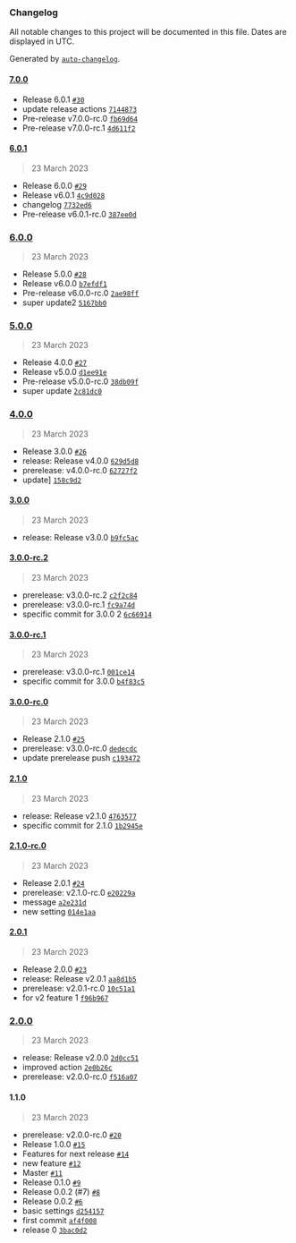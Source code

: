 ### Changelog

All notable changes to this project will be documented in this file. Dates are displayed in UTC.

Generated by [`auto-changelog`](https://github.com/CookPete/auto-changelog).

#### [7.0.0](https://github.com/nicolascavallin/htestapp/compare/6.0.1...7.0.0)

- Release 6.0.1 [`#30`](https://github.com/nicolascavallin/htestapp/pull/30)
- update release actions [`7144873`](https://github.com/nicolascavallin/htestapp/commit/71448737a3e098b32e7de1fa663f8039e441bd88)
- Pre-release v7.0.0-rc.0 [`fb69d64`](https://github.com/nicolascavallin/htestapp/commit/fb69d646708fe697d1f4b27600fe948f725e7996)
- Pre-release v7.0.0-rc.1 [`4d611f2`](https://github.com/nicolascavallin/htestapp/commit/4d611f27350e8a920e86800a8128526ee09d962e)

#### [6.0.1](https://github.com/nicolascavallin/htestapp/compare/6.0.0...6.0.1)

> 23 March 2023

- Release 6.0.0 [`#29`](https://github.com/nicolascavallin/htestapp/pull/29)
- Release v6.0.1 [`4c9d028`](https://github.com/nicolascavallin/htestapp/commit/4c9d0284477a3a3528431d3fd494932da3a6f371)
- changelog [`7732ed6`](https://github.com/nicolascavallin/htestapp/commit/7732ed636931aed9e0c08008c0a3b2e5fecad0c1)
- Pre-release v6.0.1-rc.0 [`387ee0d`](https://github.com/nicolascavallin/htestapp/commit/387ee0d2fcaf7ccca5ab9dddac4eef64bf42faa5)

### [6.0.0](https://github.com/nicolascavallin/htestapp/compare/5.0.0...6.0.0)

> 23 March 2023

- Release 5.0.0 [`#28`](https://github.com/nicolascavallin/htestapp/pull/28)
- Release v6.0.0 [`b7efdf1`](https://github.com/nicolascavallin/htestapp/commit/b7efdf1501ed47a4fc7c16347aa3183270a1c345)
- Pre-release v6.0.0-rc.0 [`2ae98ff`](https://github.com/nicolascavallin/htestapp/commit/2ae98fff6e07c1164c2fabd0713d02be285337dc)
- super update2 [`5167bb0`](https://github.com/nicolascavallin/htestapp/commit/5167bb0bce8f6730660832f5ebe9ab959abcb2c5)

### [5.0.0](https://github.com/nicolascavallin/htestapp/compare/4.0.0...5.0.0)

> 23 March 2023

- Release 4.0.0 [`#27`](https://github.com/nicolascavallin/htestapp/pull/27)
- Release v5.0.0 [`d1ee91e`](https://github.com/nicolascavallin/htestapp/commit/d1ee91edfd6f2166aa0362496b6919f0bdec084b)
- Pre-release v5.0.0-rc.0 [`38db09f`](https://github.com/nicolascavallin/htestapp/commit/38db09f4ab87b46bc4003a8a965b72c880fb3d9c)
- super update [`2c81dc0`](https://github.com/nicolascavallin/htestapp/commit/2c81dc0cce8a7d96a80183ec5b5f6f35606d25b1)

### [4.0.0](https://github.com/nicolascavallin/htestapp/compare/3.0.0...4.0.0)

> 23 March 2023

- Release 3.0.0 [`#26`](https://github.com/nicolascavallin/htestapp/pull/26)
- release: Release v4.0.0 [`629d5d8`](https://github.com/nicolascavallin/htestapp/commit/629d5d8a252c2546f6faef0b4fdbad4569fcb932)
- prerelease: v4.0.0-rc.0 [`62727f2`](https://github.com/nicolascavallin/htestapp/commit/62727f281f152382124ca9e8dccbef2581559f9a)
- update] [`158c9d2`](https://github.com/nicolascavallin/htestapp/commit/158c9d21f27e9bae5333c0e5d5f6fce6ab8b14f5)

#### [3.0.0](https://github.com/nicolascavallin/htestapp/compare/3.0.0-rc.2...3.0.0)

> 23 March 2023

- release: Release v3.0.0 [`b9fc5ac`](https://github.com/nicolascavallin/htestapp/commit/b9fc5ac838f714612bb0a90351786448c0ff85ad)

#### [3.0.0-rc.2](https://github.com/nicolascavallin/htestapp/compare/3.0.0-rc.1...3.0.0-rc.2)

> 23 March 2023

- prerelease: v3.0.0-rc.2 [`c2f2c84`](https://github.com/nicolascavallin/htestapp/commit/c2f2c84f0e1b2501c874a6bb993532b247fade2c)
- prerelease: v3.0.0-rc.1 [`fc9a74d`](https://github.com/nicolascavallin/htestapp/commit/fc9a74df6694e37380b91e04f162dccd97ac043b)
- specific commit for 3.0.0 2 [`6c66914`](https://github.com/nicolascavallin/htestapp/commit/6c66914917741c9e6aa0f4f3da74166042819cd6)

#### [3.0.0-rc.1](https://github.com/nicolascavallin/htestapp/compare/3.0.0-rc.0...3.0.0-rc.1)

> 23 March 2023

- prerelease: v3.0.0-rc.1 [`001ce14`](https://github.com/nicolascavallin/htestapp/commit/001ce1420c7748ef5e75d4bcf1bb29b1961a85fd)
- specific commit for 3.0.0 [`b4f83c5`](https://github.com/nicolascavallin/htestapp/commit/b4f83c590f5f352ec3b543d758c831633ff96bc5)

#### [3.0.0-rc.0](https://github.com/nicolascavallin/htestapp/compare/2.1.0...3.0.0-rc.0)

> 23 March 2023

- Release 2.1.0 [`#25`](https://github.com/nicolascavallin/htestapp/pull/25)
- prerelease: v3.0.0-rc.0 [`dedecdc`](https://github.com/nicolascavallin/htestapp/commit/dedecdc2d580c9eacf7260b537379803a9e0e70d)
- update prerelease push [`c193472`](https://github.com/nicolascavallin/htestapp/commit/c19347298c8bda9287ab82085e8e520ed33b4b65)

#### [2.1.0](https://github.com/nicolascavallin/htestapp/compare/2.1.0-rc.0...2.1.0)

> 23 March 2023

- release: Release v2.1.0 [`4763577`](https://github.com/nicolascavallin/htestapp/commit/4763577ee5c86f759c01353f1d174eb3e6343e61)
- specific commit for 2.1.0 [`1b2945e`](https://github.com/nicolascavallin/htestapp/commit/1b2945e70b5468829e80c4af62f3bb3913d120be)

#### [2.1.0-rc.0](https://github.com/nicolascavallin/htestapp/compare/2.0.1...2.1.0-rc.0)

> 23 March 2023

- Release 2.0.1 [`#24`](https://github.com/nicolascavallin/htestapp/pull/24)
- prerelease: v2.1.0-rc.0 [`e20229a`](https://github.com/nicolascavallin/htestapp/commit/e20229ac8828ecb518acf3ca6f940735ac83d704)
- message [`a2e231d`](https://github.com/nicolascavallin/htestapp/commit/a2e231d90f7651fd27b68710419cfe92eca33445)
- new setting [`014e1aa`](https://github.com/nicolascavallin/htestapp/commit/014e1aafde360759aa49aed580180206637dd799)

#### [2.0.1](https://github.com/nicolascavallin/htestapp/compare/2.0.0...2.0.1)

> 23 March 2023

- Release 2.0.0 [`#23`](https://github.com/nicolascavallin/htestapp/pull/23)
- release: Release v2.0.1 [`aa8d1b5`](https://github.com/nicolascavallin/htestapp/commit/aa8d1b56c8dc08e3b3c38389b2035de210385d84)
- prerelease: v2.0.1-rc.0 [`10c51a1`](https://github.com/nicolascavallin/htestapp/commit/10c51a1035ef24a103ca4b2923921d210ed49f6b)
- for v2 feature 1 [`f96b967`](https://github.com/nicolascavallin/htestapp/commit/f96b967aaf32a41aba397d0313d2506bb1f2ea42)

### [2.0.0](https://github.com/nicolascavallin/htestapp/compare/1.1.0...2.0.0)

> 23 March 2023

- release: Release v2.0.0 [`2d0cc51`](https://github.com/nicolascavallin/htestapp/commit/2d0cc51cefbc4eed20a6ab001407e152c58d1e3f)
- improved action [`2e0b26c`](https://github.com/nicolascavallin/htestapp/commit/2e0b26c75d7c240cf1a19ac773bcd46ab90d60de)
- prerelease: v2.0.0-rc.0 [`f516a07`](https://github.com/nicolascavallin/htestapp/commit/f516a0728504a5026180c22e2bdf116558caf58a)

#### 1.1.0

> 23 March 2023

- prerelease: v2.0.0-rc.0 [`#20`](https://github.com/nicolascavallin/htestapp/pull/20)
- Release 1.0.0 [`#15`](https://github.com/nicolascavallin/htestapp/pull/15)
- Features for next release [`#14`](https://github.com/nicolascavallin/htestapp/pull/14)
- new feature [`#12`](https://github.com/nicolascavallin/htestapp/pull/12)
- Master [`#11`](https://github.com/nicolascavallin/htestapp/pull/11)
- Release 0.1.0 [`#9`](https://github.com/nicolascavallin/htestapp/pull/9)
- Release 0.0.2 (#7) [`#8`](https://github.com/nicolascavallin/htestapp/pull/8)
- Release 0.0.2 [`#6`](https://github.com/nicolascavallin/htestapp/pull/6)
- basic settings [`d254157`](https://github.com/nicolascavallin/htestapp/commit/d2541573874d410dd351b99e8aec6bb6641d48e0)
- first commit [`af4f008`](https://github.com/nicolascavallin/htestapp/commit/af4f0085cc4a4716f83f10f6732022ceb64cda8a)
- release 0 [`3bac0d2`](https://github.com/nicolascavallin/htestapp/commit/3bac0d24bf7f36e3c6b22f54f53f4b217ef7b4ed)
